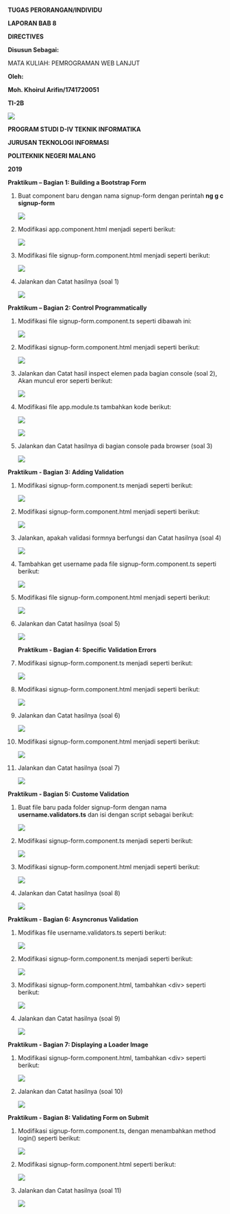 **TUGAS PERORANGAN/INDIVIDU**

**LAPORAN BAB 8**

**DIRECTIVES**

**Disusun Sebagai:**

MATA KULIAH: PEMROGRAMAN WEB LANJUT

**Oleh:**

**Moh. Khoirul Arifin/1741720051**

**TI-2B**

![](media/29ead6ace402fb3f4cef7f2678b2ecf2.png)

**PROGRAM STUDI D-IV TEKNIK INFORMATIKA**

**JURUSAN TEKNOLOGI INFORMASI**

**POLITEKNIK NEGERI MALANG**

**2019**

**Praktikum – Bagian 1: Building a Bootstrap Form**

1.  Buat component baru dengan nama signup-form dengan perintah **ng g c
    signup-form**

    ![](media/29ec7ccacd5eae412631edb9211355b4.png)

2.  Modifikasi app.component.html menjadi seperti berikut:

    ![](media/fc8c1be2b5061f7d497a191c849287f5.png)

3.  Modifikasi file signup-form.component.html menjadi seperti berikut:

    ![](media/1935554c680917efa0bd4a19040e8b8e.png)

4.  Jalankan dan Catat hasilnya (soal 1)

    ![](media/55093a7ea7a1e2db213087245a35dabe.png)

**Praktikum – Bagian 2: Control Programmatically**

1.  Modifikasi file signup-form.component.ts seperti dibawah ini:

    ![](media/cc1de8332898c291983dcfab58b2ec60.png)

2.  Modifikasi signup-form.component.html menjadi seperti berikut:

    ![](media/12688c0f1a73f4a59985fae4120d433d.png)

3.  Jalankan dan Catat hasil inspect elemen pada bagian console (soal 2), Akan
    muncul eror seperti berikut:

    ![](media/883b8b1ddd7f5562b8423a0cce5c260f.png)

4.  Modifikasi file app.module.ts tambahkan kode berikut:

    ![](media/e8b1c4857cc2d8d05256adda6872827e.png)

    ![](media/4d14136b9afb491fc66d970788b777e7.png)

5.  Jalankan dan Catat hasilnya di bagian console pada browser (soal 3)

    ![](media/0c68a4f1066dcb8f06f6e0109f5b1461.png)

**Praktikum - Bagian 3: Adding Validation**

1.  Modifikasi signup-form.component.ts menjadi seperti berikut:

    ![](media/4203dd854480f6c53f69b598a2ffdf78.png)

2.  Modifikasi signup-form.component.html menjadi seperti berikut:

    ![](media/0d7484032c3fc1d207facb4246633925.png)

3.  Jalankan, apakah validasi formnya berfungsi dan Catat hasilnya (soal 4)

    ![](media/799de540259483872ed80e96466333e2.png)

4.  Tambahkan get username pada file signup-form.component.ts seperti berikut:

    ![](media/595b949a6216ef8fc3480b5bed8aa90f.png)

5.  Modifikasi file signup-form.component.html menjadi seperti berikut:

    ![](media/a820a8bbafaf4f50b5c82becf2bb6419.png)

6.  Jalankan dan Catat hasilnya (soal 5)

    ![](media/7da1bc705f2498bd440903a994c1a78d.png)

    **Praktikum - Bagian 4: Specific Validation Errors**

7.  Modifikasi signup-form.component.ts menjadi seperti berikut:

    ![](media/47d3a8a1782ad558f6f74008969648b0.png)

8.  Modifikasi signup-form.component.html menjadi seperti berikut:

    ![](media/8d515e773dcce9353924fca62818962f.png)

9.  Jalankan dan Catat hasilnya (soal 6)

    ![](media/7fd1286ce2e14142c3bf966a272e3e63.png)

10. Modifikasi signup-form.component.html menjadi seperti berikut:

    ![](media/f097e94b6f29a90f063daf18477bb8ce.png)

11. Jalankan dan Catat hasilnya (soal 7)

    ![](media/d462cd610c8f663ce5396a428d19f8fd.png)

**Praktikum - Bagian 5: Custome Validation**

1.  Buat file baru pada folder signup-form dengan nama
    **username.validators.ts** dan isi dengan script sebagai berikut:

    ![](media/d22de775b9104fb0162270e4ffdd0c0e.png)

2.  Modifikasi signup-form.component.ts menjadi seperti berikut:

    ![](media/5a5b26e82ede41cc3053db823ff9b0ca.png)

3.  Modifikasi signup-form.component.html menjadi seperti berikut:

    ![](media/13b9835fa6c72c1cec05fb5eecf6fb77.png)

4.  Jalankan dan Catat hasilnya (soal 8)

    ![](media/c436bf4574f1eb389e5a9a429d6e627a.png)

**Praktikum - Bagian 6: Asyncronus Validation**

1.  Modifikas file username.validators.ts seperti berikut:

    ![](media/73a1cb219d948bd1c770b493012cb4a6.png)

2.  Modifikasi signup-form.component.ts menjadi seperti berikut:

    ![](media/7e33cfec72125e4fe1da9a3b8b74a255.png)

3.  Modifikasi signup-form.component.html, tambahkan \<div\> seperti berikut:

    ![](media/684a3d3b1ea7afa9946f7cc9c1e869b2.png)

4.  Jalankan dan Catat hasilnya (soal 9)

    ![](media/bfba9cba9b07aca6b8c63219e3741ed3.png)

**Praktikum - Bagian 7: Displaying a Loader Image**

1.  Modifikasi signup-form.component.html, tambahkan \<div\> seperti berikut:

    ![](media/666d559852c96f1e1770c2180703eb4b.png)

2.  Jalankan dan Catat hasilnya (soal 10)

    ![](media/442d77a6d146c3a943f115ccd470c93c.png)

**Praktikum - Bagian 8: Validating Form on Submit**

1.  Modifikasi signup-form.component.ts, dengan menambahkan method login()
    seperti berikut:

    ![](media/8987451e73858450ed58cbc48ca14390.png)

2.  Modifikasi signup-form.component.html seperti berikut:

    ![](media/adce7b3ab4b6fe263aab7686c88874f6.png)

3.  Jalankan dan Catat hasilnya (soal 11)

    ![](media/f0e4c01532ba3f799ced90b1a7951a44.png)

